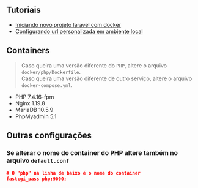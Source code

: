 ## Tutoriais
* [Iniciando novo projeto laravel com docker](https://github.com/thiagotrancoso/docker/wiki/Iniciando-novo-projeto-laravel-com-docker)
* [Configurando url personalizada em ambiente local](https://github.com/thiagotrancoso/docker/wiki/Configurando-url-personalizada)

## Containers
> Caso queira uma versão diferente do `PHP`, altere o arquivo `docker/php/Dockerfile`.  
> Caso queira uma versão diferente de outro serviço, altere o arquivo `docker-compose.yml`.

* PHP 7.4.16-fpm
* Nginx 1.19.8
* MariaDB 10.5.9
* PhpMyadmin 5.1

## Outras configurações
### Se alterar o nome do container do PHP altere também no arquivo `default.conf`

```json
# O "php" na linha de baixo é o nome do container
fastcgi_pass php:9000;
```
